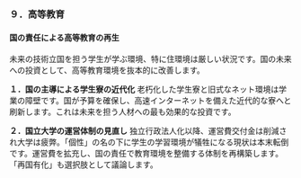### ９．高等教育

#### 国の責任による高等教育の再生
未来の技術立国を担う学生が学ぶ環境、特に住環境は厳しい状況です。国の未来への投資として、高等教育環境を抜本的に改善します。

**１．国の主導による学生寮の近代化**
老朽化した学生寮と旧式なネット環境は学業の障壁です。国が予算を確保し、高速インターネットを備えた近代的な寮へと刷新します。これは未来を担う人材への最も効果的な投資です。

**２．国立大学の運営体制の見直し**
独立行政法人化以降、運営費交付金は削減され大学は疲弊。「個性」の名の下に学生の学習環境が犠牲になる現状は本末転倒です。運営費を拡充し、国の責任で教育環境を整備する体制を再構築します。「再国有化」も選択肢として議論します。
